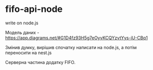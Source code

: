 # fifo-api-node
write on node.js

Модель даних - https://app.diagrams.net/#G1D4fz93H5g7eOyvKCQYzvtYys-iU-CBq1

Змінив думку, вирішив спочатку написати на node.js, а потім переносити на nest.js

Серверна частина додатку FIFO.

